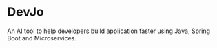 # DevJo
An AI tool to help developers build application faster using Java, Spring Boot and Microservices.
